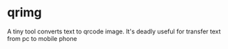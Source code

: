 # qrimg
A tiny tool converts text to qrcode image. It's deadly useful for transfer text from pc to mobile phone
